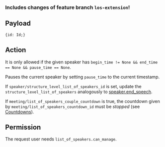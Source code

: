 ### Includes changes of feature branch `los-extension`!

## Payload
```
{id: Id;}
```

## Action
It is only allowed if the given speaker has `begin_time != None && end_time == None && pause_time == None`.

Pauses the current speaker by setting `pause_time` to the current timestamp.

If `speaker/structure_level_list_of_speakers_id` is set, update the `structure_level_list_of_speakers` analogously to [speaker.end_speech](speaker.end_speech.md).

If `meeting/list_of_speakers_couple_countdown` is true, the countdown given by
`meeting/list_of_speakers_countdown_id` must be *stopped* (see
[Countdowns](https://github.com/OpenSlides/OpenSlides/wiki/Countdowns#stop-a-countdown)).

## Permission
The request user needs `list_of_speakers.can_manage`.
